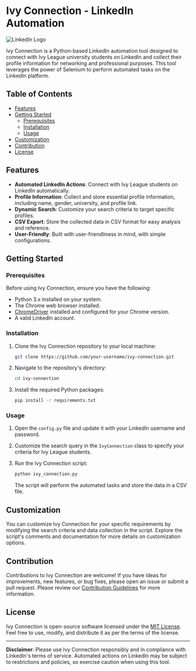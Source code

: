 # Ivy Connection - LinkedIn Automation

![LinkedIn Logo](https://brand.linkedin.com/content/dam/brand/site/img/logo/logo-tm.png)

Ivy Connection is a Python-based LinkedIn automation tool designed to connect with Ivy League university students on LinkedIn and collect their profile information for networking and professional purposes. This tool leverages the power of Selenium to perform automated tasks on the LinkedIn platform.

## Table of Contents

- [Features](#features)
- [Getting Started](#getting-started)
  - [Prerequisites](#prerequisites)
  - [Installation](#installation)
  - [Usage](#usage)
- [Customization](#customization)
- [Contribution](#contribution)
- [License](#license)

## Features

- **Automated LinkedIn Actions**: Connect with Ivy League students on LinkedIn automatically.
- **Profile Information**: Collect and store essential profile information, including name, gender, university, and profile link.
- **Dynamic Search**: Customize your search criteria to target specific profiles.
- **CSV Export**: Store the collected data in CSV format for easy analysis and reference.
- **User-Friendly**: Built with user-friendliness in mind, with simple configurations.

## Getting Started

### Prerequisites

Before using Ivy Connection, ensure you have the following:

- Python 3.x installed on your system.
- The Chrome web browser installed.
- [ChromeDriver](https://sites.google.com/chromium.org/driver/) installed and configured for your Chrome version.
- A valid LinkedIn account.

### Installation

1. Clone the Ivy Connection repository to your local machine:

   ```bash
   git clone https://github.com/your-username/ivy-connection.git
   ```

2. Navigate to the repository's directory:

   ```bash
   cd ivy-connection
   ```

3. Install the required Python packages:

   ```bash
   pip install -r requirements.txt
   ```

### Usage

1. Open the `config.py` file and update it with your LinkedIn username and password.

2. Customize the search query in the `IvyConnection` class to specify your criteria for Ivy League students.

3. Run the Ivy Connection script:

   ```bash
   python ivy_connection.py
   ```

   The script will perform the automated tasks and store the data in a CSV file.

## Customization

You can customize Ivy Connection for your specific requirements by modifying the search criteria and data collection in the script. Explore the script's comments and documentation for more details on customization options.

## Contribution

Contributions to Ivy Connection are welcome! If you have ideas for improvements, new features, or bug fixes, please open an issue or submit a pull request. Please review our [Contribution Guidelines](CONTRIBUTING.md) for more information.

## License

Ivy Connection is open-source software licensed under the [MIT License](LICENSE). Feel free to use, modify, and distribute it as per the terms of the license.

---

**Disclaimer**: Please use Ivy Connection responsibly and in compliance with LinkedIn's terms of service. Automated actions on LinkedIn may be subject to restrictions and policies, so exercise caution when using this tool.
```

